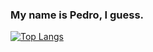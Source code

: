 ### My name is Pedro, I guess.


[![Top Langs](https://github-readme-stats.vercel.app/api/top-langs/?username=pedromxavier&layout=compact&theme=dracula)](https://github.com/pedromxavier/)

